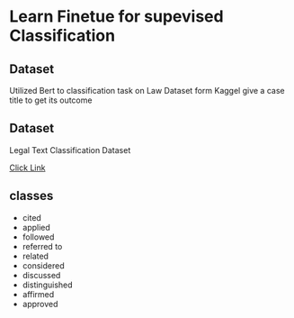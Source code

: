 <h1> Learn Finetue for supevised Classification</h1>
<h2>Dataset</h2>
<p>Utilized Bert to classification task on Law Dataset form Kaggel give a case title to get its outcome</p>
<h2>Dataset</h2>
Legal Text Classification Dataset<br>

<a href="https://www.kaggle.com/datasets/amohankumar/legal-text-classification-dataset">Click Link</a><br>
<h2>classes</h2>
<ul>
    <li>cited
    <li>applied</li>
    <li>followed</li>
    <li>referred to</li>
    <li>related</li>
    <li>considered</li>
    <li>discussed</li>
    <li>distinguished</li>
    <li>affirmed</li>
    <li>approved</li>
</ul>
